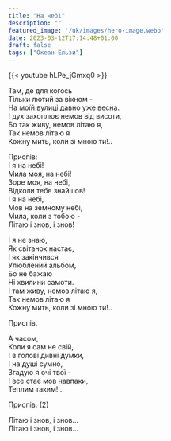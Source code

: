 ```yaml
---
title: "На небі"
description: ""
featured_image: '/uk/images/hero-image.webp'
date: 2023-03-12T17:14:48+01:00
draft: false
tags: ["Океан Ельзи"]
---
```


{{< youtube hLPe_jGmxq0 >}}

Там, де для когось  
Тільки лютий за вікном -  
На моїй вулиці давно уже весна.  
І дух захоплює немов від висоти,  
Бо так живу, немов літаю я,  
Так немов літаю я  
Кожну мить, коли зі мною ти!..

Приспів:  
І я на небі!  
Мила моя, на небі!  
Зоре моя, на небі,  
Відколи тебе знайшов!  
І я на небі,  
Мов на земному небі,  
Мила, коли з тобою -  
Літаю і знов, і знов!

І я не знаю,  
Як світанок настає,  
І як закінчився  
Улюблений альбом,  
Бо не бажаю  
Ні хвилини самоти.  
І там живу, немов літаю я,  
Так немов літаю я  
Кожну мить, коли зі мною ти!..

Приспів.  

А часом,  
Коли я сам не свій,  
І в голові дивні думки,  
І на душі сумно,  
Згадую я очі твої -  
І все стає мов навпаки,  
Теплим таким!..

Приспів. (2)

Літаю і знов, і знов...  
Літаю і знов, і знов...
